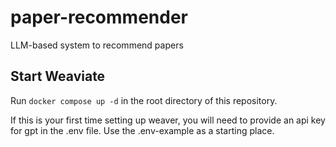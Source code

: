 # paper-recommender
LLM-based system to recommend papers

## Start Weaviate
Run `docker compose up -d` in the root directory of this repository.

If this is your first time setting up weaver, you will need to provide an api key for gpt in the .env file. Use the .env-example as a starting place.
